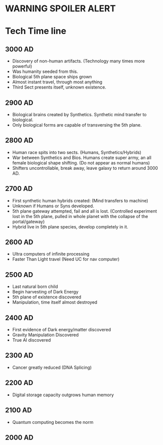 # WARNING SPOILER ALERT

# Tech Time line
## 3000 AD
- Discovery of non-human artifacts. (Technology many times more powerful)
 - Was humanity seeded from this.
- Biological 5th plane space ships grown
 - Almost instant travel, through most anything
- Third Sect presents itself, unknown existence.

## 2900 AD
- Biological brains created by Synthetics. Synthetic mind transfer to biological.
 - Only biological forms are capable of transversing the 5th plane.

## 2800 AD
- Human race spits into two sects. (Humans, Synthetics/Hybrids)
- War between Synthetics and Bios. Humans create super army, an all female biological shape shifting. (Do not appear as normal humans)
 - Shifters uncontrollable, break away, leave galaxy to return around 3000 AD.

## 2700 AD
- First synthetic human hybrids created: (Mind transfers to machine)
 - Unknown if Humans or Syns developed.
- 5th plane gateway attempted, fail and all is lost. (Controlled experiment lost in the 5th plane, pulled in whole planet with the collapse of the portal/gateway)
 - Hybrid live in 5th plane species, develop completely in it.

## 2600 AD
- Ultra computers of infinite processing
 - Faster Than Light travel (Need UC for nav computer)

## 2500 AD
- Last natural born child 
- Begin harvesting of Dark Energy
- 5th plane of existence discovered
 - Manipulation, time itself almost destroyed

## 2400 AD
- First evidence of Dark energy/matter discovered
- Gravity Manipulation Discovered
- True AI discovered

## 2300 AD
- Cancer greatly reduced (DNA Splicing)

## 2200 AD
- Digital storage capacity outgrows human memory 

## 2100 AD
- Quantum computing becomes the norm

## 2000 AD
